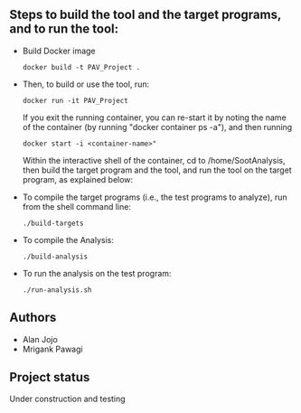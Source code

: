 ## Steps  to build the tool and the target programs, and to run the tool:
- Build Docker image
  ```
  docker build -t PAV_Project .
  ```

- Then, to build or use the tool, run:
  ```
  docker run -it PAV_Project
  ```

  If you exit the running container, you can re-start it by noting the name of the container (by running "docker container ps -a"), and then running
  ```
  docker start -i <container-name>"
  ```

  Within the interactive shell of the container, cd to /home/SootAnalysis, then build the target program and the tool, and run the tool on the target program, as explained below:

- To compile the target programs (i.e., the test programs to analyze),  run from the shell command line:
  ```
  ./build-targets
  ```

- To compile the Analysis:
  ```
  ./build-analysis
  ```

- To run the analysis on the test program:
  ```
  ./run-analysis.sh
  ```

## Authors
- Alan Jojo
- Mrigank Pawagi

## Project status
Under construction and testing